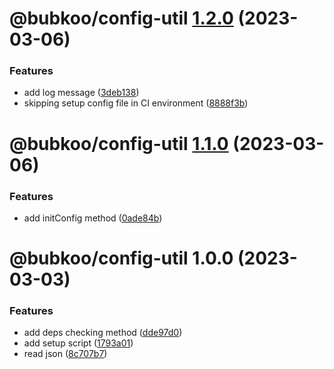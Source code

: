 # @bubkoo/config-util [1.2.0](https://github.com/bubkoo/configs/compare/@bubkoo/config-util@1.1.0...@bubkoo/config-util@1.2.0) (2023-03-06)


### Features

* add log message ([3deb138](https://github.com/bubkoo/configs/commit/3deb1381de6a2b23054f72684c878182eebecbae))
* skipping setup config file in CI environment ([8888f3b](https://github.com/bubkoo/configs/commit/8888f3b1161d374eebb0912359e031e6f63aae96))

# @bubkoo/config-util [1.1.0](https://github.com/bubkoo/configs/compare/@bubkoo/config-util@1.0.0...@bubkoo/config-util@1.1.0) (2023-03-06)


### Features

* add initConfig method ([0ade84b](https://github.com/bubkoo/configs/commit/0ade84bccd276801134ba7d551a29529bb4c10ee))

# @bubkoo/config-util 1.0.0 (2023-03-03)


### Features

* add deps checking method ([dde97d0](https://github.com/bubkoo/configs/commit/dde97d069b76efec5bbf792b6ecc759382d916be))
* add setup script ([1793a01](https://github.com/bubkoo/configs/commit/1793a011116b68250b262ab9ffa679b03c0aabcd))
* read json ([8c707b7](https://github.com/bubkoo/configs/commit/8c707b70d5eea61f7d4e67d1f1677a933a61beee))
